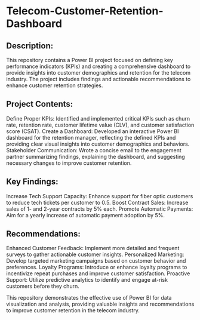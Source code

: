 # Telecom-Customer-Retention-Dashboard

## Description:

This repository contains a Power BI project focused on defining key performance indicators (KPIs) and creating a comprehensive dashboard to provide insights into customer demographics and retention for the telecom industry. The project includes findings and actionable recommendations to enhance customer retention strategies.

## Project Contents:

Define Proper KPIs: Identified and implemented critical KPIs such as churn rate, retention rate, customer lifetime value (CLV), and customer satisfaction score (CSAT).
Create a Dashboard: Developed an interactive Power BI dashboard for the retention manager, reflecting the defined KPIs and providing clear visual insights into customer demographics and behaviors.
Stakeholder Communication: Wrote a concise email to the engagement partner summarizing findings, explaining the dashboard, and suggesting necessary changes to improve customer retention.

## Key Findings:

Increase Tech Support Capacity: Enhance support for fiber optic customers to reduce tech tickets per customer to 0.5.
Boost Contract Sales: Increase sales of 1- and 2-year contracts by 5% each.
Promote Automatic Payments: Aim for a yearly increase of automatic payment adoption by 5%.

## Recommendations:

Enhanced Customer Feedback: Implement more detailed and frequent surveys to gather actionable customer insights.
Personalized Marketing: Develop targeted marketing campaigns based on customer behavior and preferences.
Loyalty Programs: Introduce or enhance loyalty programs to incentivize repeat purchases and improve customer satisfaction.
Proactive Support: Utilize predictive analytics to identify and engage at-risk customers before they churn.


This repository demonstrates the effective use of Power BI for data visualization and analysis, providing valuable insights and recommendations to improve customer retention in the telecom industry.
